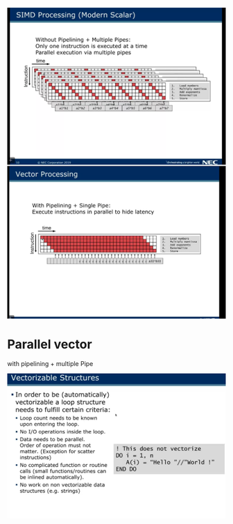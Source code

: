 ![alt text](image.png)
![alt text](image-1.png)
# Parallel vector
with pipelining + multiple Pipe

![alt text](image-2.png)
